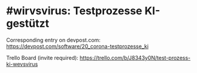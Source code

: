# #wirvsvirus: Testprozesse KI-gestützt

Corresponding entry on devpost.com: https://devpost.com/software/20_corona-testprozesse_ki

Trello Board (invite required): https://trello.com/b/J8343y0N/test-prozess-ki-wevsvirus
